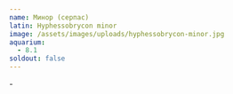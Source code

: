 ```yaml
---
name: Минор (серпас)
latin: Hyphessobrycon minor
image: /assets/images/uploads/hyphessobrycon-minor.jpg
aquarium:
  - 8.1
soldout: false
---
```

\-
